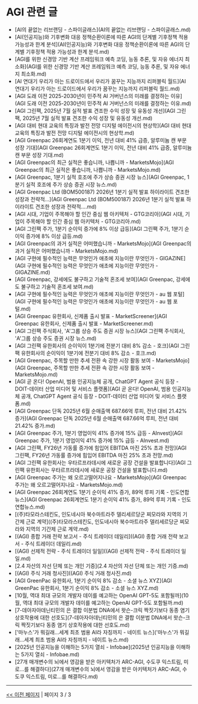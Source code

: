 # AGI 관련 글

- [AI의 끝없는 리브랜딩 - 스파이글래스](AI의 끝없는 리브랜딩 - 스파이글래스.md)
- [AI(인공지능)와 기후변화 대응 정책순환이론에 따른 AGI의 단계별 기후정책 적용 가능성과 한계 분석](AI(인공지능)와 기후변화 대응 정책순환이론에 따른 AGI의 단계별 기후정책 적용 가능성과 한계 분석.md)
- [AGI를 위한 신경망 기반 계산 프레임워크 예측 코딩, 능동 추론, 및 자유 에너지 최소화](AGI를 위한 신경망 기반 계산 프레임워크 예측 코딩, 능동 추론, 및 자유 에너지 최소화.md)
- [AI 연대기 우리가 아는 드로이드에서 우리가 꿈꾸는 지능까지  리퍼블릭 월드](AI 연대기 우리가 아는 드로이드에서 우리가 꿈꾸는 지능까지  리퍼블릭 월드.md)
- [AGI 도래 이전 2025-2030년이 민주적 AI 거버넌스의 미래를 결정하는 이유](AGI 도래 이전 2025-2030년이 민주적 AI 거버넌스의 미래를 결정하는 이유.md)
- [AGI 그린팩, 2025년 7월 실적 발표 견조한 수익 성장 및 유동성 개선](AGI 그린팩, 2025년 7월 실적 발표 견조한 수익 성장 및 유동성 개선.md)
- [AGI 대비 현대 교육의 특징과 발전 전망 디지털 에이전시의 현상학](AGI 대비 현대 교육의 특징과 발전 전망 디지털 에이전시의 현상학.md)
- [AGI Greenpac 26회계연도 1분기 이익, 전년 대비 41% 급증, 알루미늄 캔 부문 성장 기대](AGI Greenpac 26회계연도 1분기 이익, 전년 대비 41% 급증, 알루미늄 캔 부문 성장 기대.md)
- [AGI Greenpac의 최근 실적은 좋습니까, 나쁩니까 - MarketsMojo](AGI Greenpac의 최근 실적은 좋습니까, 나쁩니까 - MarketsMojo.md)
- [AGI Greenpac, 1분기 실적 호조에 주가 상승  증권 시장 뉴스](AGI Greenpac, 1분기 실적 호조에 주가 상승  증권 시장 뉴스.md)
- [AGI Greenpac Ltd (BOM500187) 2026년 1분기 실적 발표 하이라이트 견조한 성장과 전략적…](AGI Greenpac Ltd (BOM500187) 2026년 1분기 실적 발표 하이라이트 견조한 성장과 전략적….md)
- [AGI 시대, 기업이 주목해야 할 인간 중심 웹 아키텍처 - GTG코리아](AGI 시대, 기업이 주목해야 할 인간 중심 웹 아키텍처 - GTG코리아.md)
- [AGI 그린팩 주가, 1분기 순이익 증가에 8% 이상 급등](AGI 그린팩 주가, 1분기 순이익 증가에 8% 이상 급등.md)
- [AGI Greenpac의 과거 실적은 어떠했습니까 - MarketsMojo](AGI Greenpac의 과거 실적은 어떠했습니까 - MarketsMojo.md)
- [AGI 구현에 필수적인 능력은 무엇인가 애초에 지능이란 무엇인가 - GIGAZINE](AGI 구현에 필수적인 능력은 무엇인가 애초에 지능이란 무엇인가 - GIGAZINE.md)
- [AGI Greenpac, 강세에도 불구하고 기술적 혼조세 보여](AGI Greenpac, 강세에도 불구하고 기술적 혼조세 보여.md)
- [AGI 구현에 필수적인 능력은 무엇인가 애초에 지능이란 무엇인가 - au 웹 포털](AGI 구현에 필수적인 능력은 무엇인가 애초에 지능이란 무엇인가 - au 웹 포털.md)
- [AGI Greenpac 유한회사, 신제품 출시 발표 - MarketScreener](AGI Greenpac 유한회사, 신제품 출시 발표 - MarketScreener.md)
- [AGI 그린팩 주식회사, 'A'그룹 상승 주도  증권 시장 뉴스](AGI 그린팩 주식회사, 'A'그룹 상승 주도  증권 시장 뉴스.md)
- [AGI 그린팩 유한회사의 순이익이 1분기에 전분기 대비 8% 감소 - 호크](AGI 그린팩 유한회사의 순이익이 1분기에 전분기 대비 8% 감소 - 호크.md)
- [AGI Greenpac, 주목할 만한 추세 전환 속 강한 시장 활동 보여 - MarketsMojo](AGI Greenpac, 주목할 만한 추세 전환 속 강한 시장 활동 보여 - MarketsMojo.md)
- [AGI 곧 온다! OpenAI, 범용 인공지능체 공개, ChatGPT Agent 공식 등장 - DOIT-데이터 산업 미디어 및 서비스 플랫폼](AGI 곧 온다! OpenAI, 범용 인공지능체 공개, ChatGPT Agent 공식 등장 - DOIT-데이터 산업 미디어 및 서비스 플랫폼.md)
- [AGI Greenpac 단독 2025년 6월 순매출액 687.66억 루피, 전년 대비 21.42% 증가](AGI Greenpac 단독 2025년 6월 순매출액 687.66억 루피, 전년 대비 21.42% 증가.md)
- [AGI Greenpac 주가, 1분기 영업이익 41% 증가에 15% 급등 - AInvest](AGI Greenpac 주가, 1분기 영업이익 41% 증가에 15% 급등 - AInvest.md)
- [AGI 그린팩, FY26년 가동률 증가에 힘입어 EBITDA 마진 25% 초과 전망](AGI 그린팩, FY26년 가동률 증가에 힘입어 EBITDA 마진 25% 초과 전망.md)
- [AGI 그린팩 유한회사는 우타르프라데시에 새로운 공장 건설을 발표합니다](AGI 그린팩 유한회사는 우타르프라데시에 새로운 공장 건설을 발표합니다.md)
- [AGI Greenpac 주가는 왜 오르고떨어지나요 - MarketsMojo](AGI Greenpac 주가는 왜 오르고떨어지나요 - MarketsMojo.md)
- [AGI Greenpac 26회계연도 1분기 순이익 41% 증가, 89억 루피 기록 - 인도연합뉴스](AGI Greenpac 26회계연도 1분기 순이익 41% 증가, 89억 루피 기록 - 인도연합뉴스.md)
- [(주)타모라스테킨도, 인도네시아 북수마트라주 델리세르당군 찌모라와 지역의 기간제 근로 계약]((주)타모라스테킨도, 인도네시아 북수마트라주 델리세르당군 찌모라와 지역의 기간제 근로 계약.md)
- [(AGI) 종합 거래 전략 보고서 - 주식 트레이더 데일리]((AGI) 종합 거래 전략 보고서 - 주식 트레이더 데일리.md)
- [(AGI) 선제적 전략 - 주식 트레이더 일일]((AGI) 선제적 전략 - 주식 트레이더 일일.md)
- [2.4 자산의 자선 단체 또는 개인 기증](2.4 자산의 자선 단체 또는 개인 기증.md)
- [(AGI) 주식 거래 청사진]((AGI) 주식 거래 청사진.md)
- [AGI GreenPac 유한회사, 1분기 순이익 8% 감소 - 소셜 뉴스 XYZ](AGI GreenPac 유한회사, 1분기 순이익 8% 감소 - 소셜 뉴스 XYZ.md)
- [10월, 역대 최대 규모의 개발자 데이를 예고하는 OpenAI GPT-5도 포함될까](10월, 역대 최대 규모의 개발자 데이를 예고하는 OpenAI GPT-5도 포함될까.md)
- [7-데아자아데닌티민의 은 결합 이분법 DNA에서 왓슨-크릭 짝짓기보다 동종 염기 상호작용에 대한 선호도](7-데아자아데닌티민의 은 결합 이분법 DNA에서 왓슨-크릭 짝짓기보다 동종 염기 상호작용에 대한 선호도.md)
- ['마누스'가 뭐길래…세계 최초 범용 AI라 자칭까지 - 네이트 뉴스]('마누스'가 뭐길래…세계 최초 범용 AI라 자칭까지 - 네이트 뉴스.md)
- [2025년 인공지능을 이해하는 5가지 열쇠 - Infobae](2025년 인공지능을 이해하는 5가지 열쇠 - Infobae.md)
- [27개 매개변수의 뇌에서 영감을 받은 아키텍처가 ARC-AGI, 수도쿠 익스트림, 미로…를 해결하다](27개 매개변수의 뇌에서 영감을 받은 아키텍처가 ARC-AGI, 수도쿠 익스트림, 미로…를 해결하다.md)

---
[<< 이전 페이지](page-2.md)  |  페이지 3 / 3